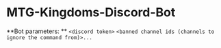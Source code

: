 # MTG-Kingdoms-Discord-Bot
**Bot parameters: ** `<discord token>` `<banned channel ids (channels to ignore the command from)>...`


